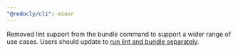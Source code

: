 ```yaml
---
"@redocly/cli": minor
---
```


Removed lint support from the bundle command to support a wider range of use cases. Users should update to [run lint and bundle separately](https://redocly.com/docs/cli/guides/lint-and-bundle/).
